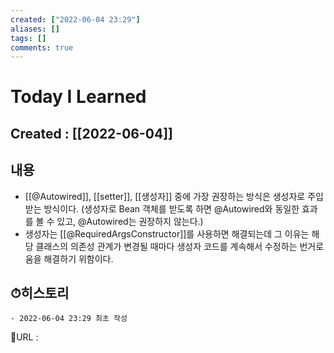 ```yaml
---
created: ["2022-06-04 23:29"]
aliases: []
tags: []
comments: true
---
```


# Today I Learned
## Created : [[2022-06-04]]

## 내용
- [[@Autowired]], [[setter]], [[생성자]] 중에 가장 권장하는 방식은 생성자로 주입받는 방식이다.
  (생성자로 Bean 객체를 받도록 하면 @Autowired와 동일한 효과를 볼 수 있고, @Autowired는 권장하지 않는다.)
- 생성자는 [[@RequiredArgsConstructor]]를 사용하면 해결되는데 그 이유는 해당 클래스의 의존성 관계가 변경될 때마다 생성자 코드를 계속해서 수정하는 번거로움을 해결하기 위함이다.

## ⏱히스토리
	- 2022-06-04 23:29 최초 작성


📙URL :